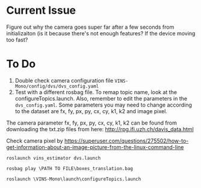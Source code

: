 # Current Issue
Figure out why the camera goes super far after a few seconds from initializaiton (is it because there's not enough features? If the device moving too fast?

# To Do
1) Double check camera configuration file ```VINS-Mono/config/dvs/dvs_config.yaml```
2) Test with a different rosbag file. To remap topic name, look at the configureTopics.launch. Also, remember to edit the parameters in the ```dvs_config.yaml```. Some parameters you may need to change according to the dataset are fx, fy, px, py, cx, cy, k1, k2 and image pixel.

The camera parameter fx, fy, px, py, cx, cy, k1, k2  can be found from downloading the txt.zip files from here: http://rpg.ifi.uzh.ch/davis_data.html

Check camera pixel by https://superuser.com/questions/275502/how-to-get-information-about-an-image-picture-from-the-linux-command-line

```roslaunch vins_estimator dvs.launch```


```rosbag play \PATH TO FILE\boxes_translation.bag```


```roslaunch \VINS-Mono\launch\configureTopics.launch ```
